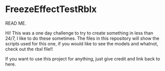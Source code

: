 # FreezeEffectTestRblx
READ ME.

Hi! This was a one day challenge to try to create something in less than 24/7, I like to do these sometimes.
The files in this repository will show the scripts used for this one, if you would like to see the models and whatnot, check out the rbxl file!!

If you want to use this project for anything, just give credit and link back to here.
